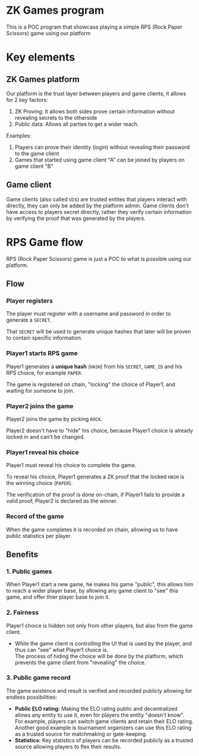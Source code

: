# ZK Games program
This is a POC program that showcase playing a simple RPS (Rock Paper Scissors) game using our platform

# Key elements

## ZK Games platform

Our platform is the trust layer between players and game clients, it allows for 2 key factors:

1. ZK Proving: It allows both sides prove certain information without revealing secrets to the otherside
2. Public data: Allows all parties to get a wider reach.

Examples:
1. Players can prove their identity (login) without revealing their password to the game client
2. Games that started using game client "A" can be joined by players on game client "B"

## Game client

Game clients (also called `UI`s) are trusted entites that players interact with directly, they can only be added by the platform admin.
Game clients don't have access to players secret directly, rather they verify certain information by verifying the proof that was generated by the players.

# RPS Game flow

RPS (Rock Paper Scissors) game is just a POC to what is possible using our platform.

## Flow

### Player registers

The player must register with a username and password in order to generate a `SECRET`.

That `SECRET` will be used to generate unique hashes that later will be proven to contain specific information.

### Player1 starts RPS game

Player1 generates a __unique hash__ (`HASH`) from his `SECRET`, `GAME_ID` and his RPS choice, for example `PAPER`. 

The game is registered on chain, "locking" the choice of Player1, and waiting for someone to join.

### Player2 joins the game

Player2 joins the game by picking `ROCK`.

Player2 doesn't have to "hide" his choice, because Player1 choice is already locked in and can't be changed.

### Player1 reveal his choice

Player1 must reveal his choice to complete the game.

To reveal his choice, Player1 generates a ZK proof that the locked `HASH` is the winning choice (`PAPER`).

The verification of the proof is done on-chain, if Player1 fails to provide a valid proof, Player2 is declared as the winner.

### Record of the game

When the game completes it is recorded on chain, allowing us to have public statistics per player.

## Benefits

### 1. Public games

When Player1 start a new game, he makes his game "public", this allows him to reach a wider player base, by allowing any game client to "see" this game, and offer thier player base to join it.

### 2. Fairness

Player1 choice is hidden not only from other players, but also from the game client.

* While the game client is controlling the UI that is used by the player, and thus can "see" what Player1 choice is.  
The process of hiding the choice will be done by the platform, which prevents the game client from "revealing" the choice.

### 3. Public game record

The game existence and result is verified and recorded publicly allowing for endless possibilities:

* __Public ELO rating:__ Making the ELO rating public and decentralized allows any entity to use it, even for players the entity "doesn't know".  
For example, players can switch game clients and retain their ELO rating.  
Another good example is tournament organizers can use this ELO rating as a trusted source for matchmaking or gate-keeping.
* __Statistics:__ Key statistics of players can be recorded publicly as a trusted source allowing players to flex their results.

